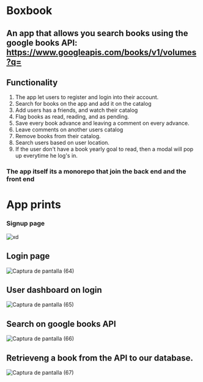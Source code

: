 # Boxbook
## An app that allows you search books using the google books API: https://www.googleapis.com/books/v1/volumes?q=

## Functionality

  1. The app let users to register and login into their account.
  3. Search for books on the app and add it on the catalog
  4. Add users has a friends, and watch their catalog
  5. Flag books as read, reading, and as pending.
  6. Save every book advance and leaving a comment on every advance.
  7. Leave comments on another users catalog
  8. Remove books from their catalog.
  9. Search users based on user location.
  10. If the user don't have a book yearly goal to read, then a modal will pop up everytime he log's in.
  
### The app itself its a monorepo that join the back end and the front end


# App prints

### Signup page
  ![xd](https://user-images.githubusercontent.com/42363909/172765271-196f14a9-24c5-41fb-b471-14d405e519c4.png)
  
## Login page
  ![Captura de pantalla (64)](https://user-images.githubusercontent.com/42363909/172765276-76f28b73-451f-4519-9dec-2501478a69e8.png)
  
## User dashboard on login
  ![Captura de pantalla (65)](https://user-images.githubusercontent.com/42363909/172765282-3869fc99-4635-4a5a-b168-c3ccbcfe3abb.png)
  
## Search on google books API
  ![Captura de pantalla (66)](https://user-images.githubusercontent.com/42363909/172765292-27d3ee22-c304-4b9c-b696-50c9d2b149cb.png)
  
## Retrieveng a book from the API to our database.
![Captura de pantalla (67)](https://user-images.githubusercontent.com/42363909/172765305-7f8c6289-7251-4820-b7b0-9b4e1d9302df.png)
